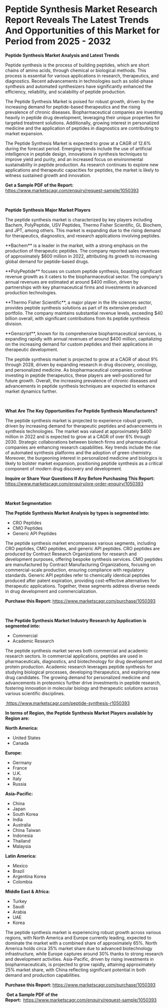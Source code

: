 <p><h1>Peptide Synthesis Market Research Report Reveals The Latest Trends And Opportunities of this Market for Period from 2025 - 2032</h1></p><p><strong>Peptide Synthesis Market Analysis and Latest Trends</strong></p>
<p><p>Peptide synthesis is the process of building peptides, which are short chains of amino acids, through chemical or biological methods. This process is essential for various applications in research, therapeutics, and diagnostics. Recent advancements in technologies such as solid-phase synthesis and automated synthesizers have significantly enhanced the efficiency, reliability, and scalability of peptide production. </p><p>The Peptide Synthesis Market is poised for robust growth, driven by the increasing demand for peptide-based therapeutics and the rising prevalence of chronic diseases. Biopharmaceutical companies are investing heavily in peptide drug development, leveraging their unique properties for targeted treatment solutions. Additionally, growing interest in personalized medicine and the application of peptides in diagnostics are contributing to market expansion.</p><p>The Peptide Synthesis Market is expected to grow at a CAGR of 12.6% during the forecast period. Emerging trends include the use of artificial intelligence in peptide design, innovations in synthesis techniques to improve yield and purity, and an increased focus on environmental sustainability in peptide production. As research continues to explore new applications and therapeutic capacities for peptides, the market is likely to witness sustained growth and innovation.</p></p>
<p><strong>Get a Sample PDF of the Report:&nbsp;</strong> <a href="https://www.marketscagr.com/enquiry/request-sample/1050393?utm_campaign=2097&utm_medium=2&utm_source=Github&utm_content=ia&utm_term=19042025&utm_id=peptide-synthesis">https://www.marketscagr.com/enquiry/request-sample/1050393</a></p>
<p>&nbsp;</p>
<p><strong>Peptide Synthesis Major Market Players</strong></p>
<p><p>The peptide synthesis market is characterized by key players including Bachem, PolyPeptide, USV Peptides, Thermo Fisher Scientific, GL Biochem, and JPT, among others. This market is expanding due to the rising demand for therapeutics, diagnostics, and research applications involving peptides.</p><p>**Bachem** is a leader in the market, with a strong emphasis on the production of therapeutic peptides. The company reported sales revenues of approximately $600 million in 2022, attributing its growth to increasing global demand for peptide-based drugs.</p><p>**PolyPeptide** focuses on custom peptide synthesis, boasting significant revenue growth as it caters to the biopharmaceutical sector. The company's annual revenues are estimated at around $400 million, driven by partnerships with key pharmaceutical firms and investments in advanced production technologies.</p><p>**Thermo Fisher Scientific**, a major player in the life sciences sector, provides peptide synthesis solutions as part of its extensive product portfolio. The company maintains substantial revenue levels, exceeding $40 billion overall, with significant contributions from its peptide synthesis division.</p><p>**Genscript**, known for its comprehensive biopharmaceutical services, is expanding rapidly with annual revenues of around $400 million, capitalizing on the increasing demand for custom peptides and their applications in therapeutic development.</p><p>The peptide synthesis market is projected to grow at a CAGR of about 9% through 2028, driven by expanding research in drug discovery, oncology, and personalized medicine. As biopharmaceutical companies continue investing in peptide therapeutics, these players are well-positioned for future growth. Overall, the increasing prevalence of chronic diseases and advancements in peptide synthesis techniques are expected to enhance market dynamics further.</p></p>
<p>&nbsp;</p>
<p><strong>What Are The Key Opportunities For Peptide Synthesis Manufacturers?</strong></p>
<p><p>The peptide synthesis market is projected to experience robust growth, driven by increasing demand for therapeutic peptides and advancements in synthesis technologies. The market was valued at approximately $400 million in 2022 and is expected to grow at a CAGR of over 6% through 2030. Strategic collaborations between biotech firms and pharmaceutical companies are enhancing research capabilities. Key trends include the rise of automated synthesis platforms and the adoption of green chemistry. Moreover, the burgeoning interest in personalized medicine and biologics is likely to bolster market expansion, positioning peptide synthesis as a critical component of modern drug discovery and development.</p></p>
<p><strong>Inquire or Share Your Questions If Any Before Purchasing This Report:</strong> <a href="https://www.marketscagr.com/enquiry/pre-order-enquiry/1050393?utm_campaign=2097&utm_medium=2&utm_source=Github&utm_content=ia&utm_term=19042025&utm_id=peptide-synthesis">https://www.marketscagr.com/enquiry/pre-order-enquiry/1050393</a></p>
<p>&nbsp;</p>
<p><strong>Market Segmentation</strong></p>
<p><strong>The Peptide Synthesis Market Analysis by types is segmented into:</strong></p>
<p><ul><li>CRO Peptides</li><li>CMO Peptides</li><li>Generic API Peptides</li></ul></p>
<p><p>The peptide synthesis market encompasses various segments, including CRO peptides, CMO peptides, and generic API peptides. CRO peptides are produced by Contract Research Organizations for research and development purposes, offering bespoke synthesis services. CMO peptides are manufactured by Contract Manufacturing Organizations, focusing on commercial-scale production, ensuring compliance with regulatory standards. Generic API peptides refer to chemically identical peptides produced after patent expiration, providing cost-effective alternatives for therapeutic applications. Together, these segments address diverse needs in drug development and commercialization.</p></p>
<p><strong>Purchase this Report:&nbsp;</strong><a href="https://www.marketscagr.com/purchase/1050393?utm_campaign=2097&utm_medium=2&utm_source=Github&utm_content=ia&utm_term=19042025&utm_id=peptide-synthesis">https://www.marketscagr.com/purchase/1050393</a></p>
<p>&nbsp;</p>
<p><strong>The Peptide Synthesis Market Industry Research by Application is segmented into:</strong></p>
<p><ul><li>Commercial</li><li>Academic Research</li></ul></p>
<p><p>The peptide synthesis market serves both commercial and academic research sectors. In commercial applications, peptides are used in pharmaceuticals, diagnostics, and biotechnology for drug development and protein production. Academic research leverages peptide synthesis for studying biological processes, developing therapeutics, and exploring new drug candidates. The growing demand for personalized medicine and advancements in proteomics further drive investments in peptide research, fostering innovation in molecular biology and therapeutic solutions across various scientific disciplines.</p></p>
<p><a href="https://www.marketscagr.com/peptide-synthesis-r1050393?utm_campaign=2097&utm_medium=2&utm_source=Github&utm_content=ia&utm_term=19042025&utm_id=peptide-synthesis">&nbsp;https://www.marketscagr.com/peptide-synthesis-r1050393</a></p>
<p><strong>In terms of Region, the Peptide Synthesis Market Players available by Region are:</strong></p>
<p>
    <p> <strong> North America: </strong>
        <ul>
            <li>United States</li>
            <li>Canada</li>
        </ul>
        </p> 
    <p> <strong> Europe: </strong>
        <ul>
            <li>Germany</li>
            <li>France</li>
            <li>U.K.</li>
            <li>Italy</li>
            <li>Russia</li>
        </ul>
        </p> 
    <p> <strong> Asia-Pacific: </strong>
        <ul>
            <li>China</li>
            <li>Japan</li>
            <li>South Korea</li>
            <li>India</li>
            <li>Australia</li>
            <li>China Taiwan</li>
            <li>Indonesia</li>
            <li>Thailand</li>
            <li>Malaysia</li>
        </ul>
        </p> 
    <p> <strong> Latin America: </strong>
        <ul>
            <li>Mexico</li>
            <li>Brazil</li>
            <li>Argentina Korea</li>
            <li>Colombia</li>
        </ul>
        </p> 
    <p> <strong> Middle East & Africa: </strong>
        <ul>
            <li>Turkey</li>
            <li>Saudi</li>
            <li>Arabia</li>
            <li>UAE</li>
            <li>Korea</li>
        </ul>
    </p>
    </p>
<p><p>The peptide synthesis market is experiencing robust growth across various regions, with North America and Europe currently leading, expected to dominate the market with a combined share of approximately 65%. North America holds circa 35% market share due to advanced biotechnology infrastructure, while Europe captures around 30% thanks to strong research and development activities. Asia-Pacific, driven by rising investments in biopharmaceuticals, is projected to grow rapidly, attaining approximately 25% market share, with China reflecting significant potential in both demand and production capabilities.</p></p>
<p><strong>Purchase this Report: </strong><a href="https://www.marketscagr.com/purchase/1050393?utm_campaign=2097&utm_medium=2&utm_source=Github&utm_content=ia&utm_term=19042025&utm_id=peptide-synthesis">https://www.marketscagr.com/purchase/1050393</a></p>
<p>&nbsp;<strong>Get a Sample PDF of the Report:&nbsp;&nbsp;</strong><a href="https://www.marketscagr.com/enquiry/request-sample/1050393?utm_campaign=2097&utm_medium=2&utm_source=Github&utm_content=ia&utm_term=19042025&utm_id=peptide-synthesis">https://www.marketscagr.com/enquiry/request-sample/1050393</a></p>
<p><strong></strong></p>
<p><p></p><p></p><p></p></p>